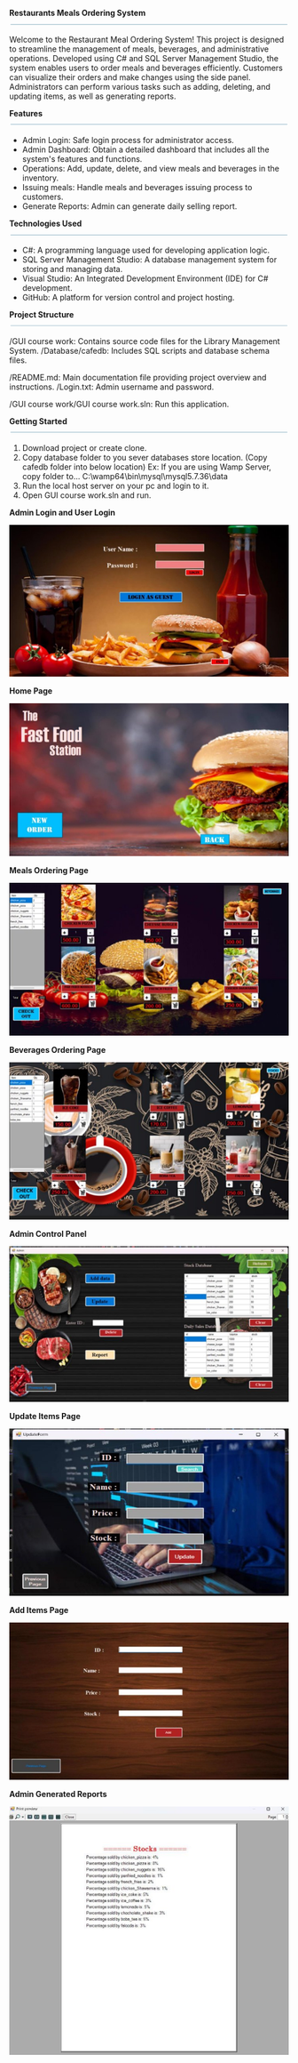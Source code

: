 ﻿**Restaurants Meals Ordering System ![](Aspose.Words.f87ba391-4bb8-457b-9a6b-d8b1fa6a561d.001.png)**

Welcome to the Restaurant Meal Ordering System! This project is designed to streamline the management of meals, beverages, and administrative operations. Developed using C# and SQL Server Management Studio, the system enables users to order meals and beverages efficiently. Customers can visualize their orders and make changes using the side panel. Administrators can perform various tasks such as adding, deleting, and updating items, as well as generating reports. 

**Features ![ref1]**

- Admin Login: Safe login process for administrator access. 
- Admin Dashboard: Obtain a detailed dashboard that includes all the system's features and functions. 
- Operations: Add, update, delete, and view meals and beverages in the inventory. 
- Issuing meals: Handle meals and beverages issuing process to customers. 
- Generate Reports: Admin can generate daily selling report. 

**Technologies Used ![](Aspose.Words.f87ba391-4bb8-457b-9a6b-d8b1fa6a561d.003.png)**

- C#: A programming language used for developing application logic.  
- SQL  Server  Management  Studio:  A  database  management  system  for  storing  and managing data.  
- Visual Studio: An Integrated Development Environment (IDE) for C# development.  
- GitHub: A platform for version control and project hosting. 

**Project Structure ![](Aspose.Words.f87ba391-4bb8-457b-9a6b-d8b1fa6a561d.004.png)**

/GUI course work: Contains source code files for the Library Management System. /Database/cafedb: Includes SQL scripts and database schema files. 

/README.md: Main documentation file providing project overview and instructions. /Login.txt: Admin username and password. 

/GUI course work/GUI course work.sln: Run this application. 

**Getting Started ![ref1]**

1. Download project or create clone. 
1. Copy database folder to you sever databases store location. (Copy cafedb folder into below location) Ex: If you are using Wamp Server, copy folder to... C:\wamp64\bin\mysql\mysql5.7.36\data 
1. Run the local host server on your pc and login to it. 
1. Open GUI course work.sln and run. 

**Admin Login and User Login** 

![](Aspose.Words.f87ba391-4bb8-457b-9a6b-d8b1fa6a561d.005.jpeg)

**Home Page** 

![](Aspose.Words.f87ba391-4bb8-457b-9a6b-d8b1fa6a561d.006.jpeg)

**Meals Ordering Page** 

![](Aspose.Words.f87ba391-4bb8-457b-9a6b-d8b1fa6a561d.007.jpeg)

**Beverages Ordering Page** 

![](Aspose.Words.f87ba391-4bb8-457b-9a6b-d8b1fa6a561d.008.jpeg)

**Admin Control Panel** 

![](Aspose.Words.f87ba391-4bb8-457b-9a6b-d8b1fa6a561d.009.jpeg)

**Update Items Page** 

![](Aspose.Words.f87ba391-4bb8-457b-9a6b-d8b1fa6a561d.010.jpeg)

**Add Items Page** 

![](Aspose.Words.f87ba391-4bb8-457b-9a6b-d8b1fa6a561d.011.jpeg)

**Admin Generated Reports** 

![](Aspose.Words.f87ba391-4bb8-457b-9a6b-d8b1fa6a561d.012.jpeg)

[ref1]: Aspose.Words.f87ba391-4bb8-457b-9a6b-d8b1fa6a561d.002.png
